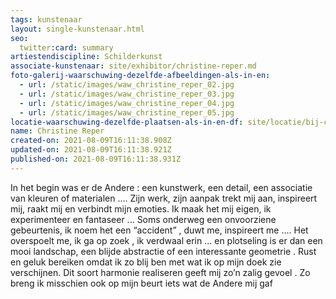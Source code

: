 ```yaml
---
tags: kunstenaar
layout: single-kunstenaar.html
seo:
  twitter:card: summary
artiestendiscipline: Schilderkunst
associate-kunstenaar: site/exhibitor/christine-reper.md
foto-galerij-waarschuwing-dezelfde-afbeeldingen-als-in-en:
  - url: /static/images/waw_christine_reper_02.jpg
  - url: /static/images/waw_christine_reper_03.jpg
  - url: /static/images/waw_christine_reper_04.jpg
  - url: /static/images/waw_christine_reper_05.jpg
locatie-waarschuwing-dezelfde-plaatsen-als-in-en-df: site/locatie/bij-christine-reper.md
name: Christine Reper
created-on: 2021-08-09T16:11:38.908Z
updated-on: 2021-08-09T16:11:38.921Z
published-on: 2021-08-09T16:11:38.931Z
---
```

In het begin was er de Andere : een kunstwerk, een detail, een associatie van kleuren of
materialen ....
Zijn werk, zijn aanpak trekt mij aan, inspireert mij, raakt mij en verbindt mijn emoties.
Ik maak het mij eigen, ik experimenteer en fantaseer ...
Soms onderweg een onvoorziene gebeurtenis, ik noem het een “accident” , duwt me, inspireert
me .... Het overspoelt me, ik ga op zoek , ik verdwaal erin ... en plotseling is er dan een mooi
landschap, een blijde abstractie of een interessante geometrie .
Rust en geluk bereiken omdat ik zo blij ben met wat ik op mijn doek zie verschijnen.
Dit soort harmonie realiseren geeft mij zo’n zalig gevoel .
Zo breng ik misschien ook op mijn beurt iets wat de Andere mij gaf